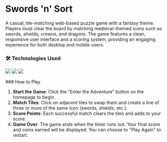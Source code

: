 # Swords 'n' Sort

A casual, tile-matching web-based puzzle game with a fantasy theme. Players must clear the board by matching medieval-themed icons such as swords, shields, crowns, and dragons. The game features a clean, responsive user interface and a scoring system, providing an engaging experience for both desktop and mobile users.

### 🛠️ Technologies Used
<p>
  <img src="https://img.shields.io/badge/JavaScript-F7DF1E?style=for-the-badge&logo=javascript&logoColor=black" />
  <img src="https://img.shields.io/badge/HTML5-E34F26?style=for-the-badge&logo=html5&logoColor=white" />
  <img src="https://img.shields.io/badge/CSS3-1572B6?style=for-the-badge&logo=css3&logoColor=white" />
</p>
### How to Play

1.  **Start the Game**: Click the "Enter the Adventure" button on the homepage to begin.
2.  **Match Tiles**: Click on adjacent tiles to swap them and create a line of three or more of the same icon (swords, shields, etc.).
3.  **Score Points**: Each successful match clears the tiles and adds to your score.
4.  **Game Over**: The game ends when the timer runs out. Your final score and coins earned will be displayed. You can choose to "Play Again" to restart.

